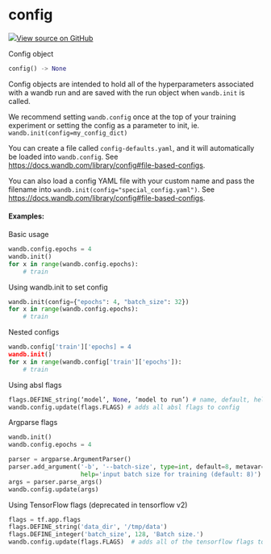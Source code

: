 # config



[![](https://www.tensorflow.org/images/GitHub-Mark-32px.png)View source on GitHub](https://www.github.com/wandb/client/tree/v0.12.2/wandb/sdk/wandb_config.py#L23-L241)



Config object

```python
config() -> None
```




Config objects are intended to hold all of the hyperparameters associated with
a wandb run and are saved with the run object when `wandb.init` is called.

We recommend setting `wandb.config` once at the top of your training experiment or
setting the config as a parameter to init, ie. `wandb.init(config=my_config_dict)`

You can create a file called `config-defaults.yaml`, and it will automatically be
loaded into `wandb.config`. See https://docs.wandb.com/library/config#file-based-configs.

You can also load a config YAML file with your custom name and pass the filename
into `wandb.init(config="special_config.yaml")`.
See https://docs.wandb.com/library/config#file-based-configs.

#### Examples:

Basic usage
```python
wandb.config.epochs = 4
wandb.init()
for x in range(wandb.config.epochs):
    # train
```

Using wandb.init to set config
```python
wandb.init(config={"epochs": 4, "batch_size": 32})
for x in range(wandb.config.epochs):
    # train
```

Nested configs
```python
wandb.config['train']['epochs] = 4
wandb.init()
for x in range(wandb.config['train']['epochs']):
    # train
```

Using absl flags
```python
flags.DEFINE_string(‘model’, None, ‘model to run’) # name, default, help
wandb.config.update(flags.FLAGS) # adds all absl flags to config
```

Argparse flags
```python
wandb.init()
wandb.config.epochs = 4

parser = argparse.ArgumentParser()
parser.add_argument('-b', '--batch-size', type=int, default=8, metavar='N',
                    help='input batch size for training (default: 8)')
args = parser.parse_args()
wandb.config.update(args)
```

Using TensorFlow flags (deprecated in tensorflow v2)
```python
flags = tf.app.flags
flags.DEFINE_string('data_dir', '/tmp/data')
flags.DEFINE_integer('batch_size', 128, 'Batch size.')
wandb.config.update(flags.FLAGS)  # adds all of the tensorflow flags to config
```
